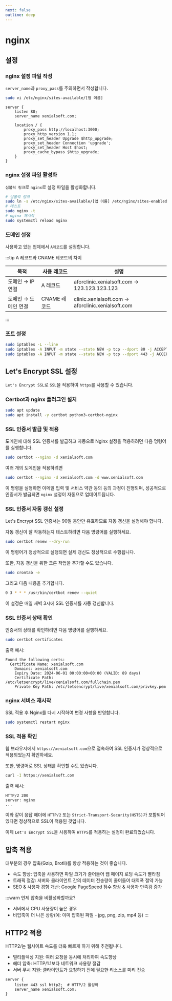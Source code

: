 ```yaml
---
next: false
outline: deep
---
```

# nginx

## 설정

### nginx 설정 파일 작성

`server_name`과 `proxy_pass`를 주의하면서 작성합니다.

```bash
sudo vi /etc/nginx/sites-available/[앱 이름]
```

```nginx
server {
    listen 80;
    server_name xenialsoft.com;

    location / {
        proxy_pass http://localhost:3000;
        proxy_http_version 1.1;
        proxy_set_header Upgrade $http_upgrade;
        proxy_set_header Connection 'upgrade';
        proxy_set_header Host $host;
        proxy_cache_bypass $http_upgrade;
    }
}
```

### nginx 설정 파일 활성화

`심볼릭 링크`로 `nginx`로 설정 파일을 활성화합니다.

```bash
# 심볼릭 링크
sudo ln -s /etc/nginx/sites-available/[앱 이름] /etc/nginx/sites-enabled/
# 테스트
sudo nginx -t
# nginx 재시작
sudo systemctl reload nginx
```

### 도메인 설정

사용하고 있는 업체에서 `A레코드`를 설정합니다.

:::tip
A 레코드와 CNAME 레코드의 차이

|목적|사용 레코드|설명|
|--|--|--|
|도메인 → IP 연결|A 레코드|aforclinic.xenialsoft.com → 123.123.123.123|
|도메인 → 도메인 연결|CNAME 레코드|clinic.xenialsoft.com → aforclinic.xenialsoft.com|
:::

### 포트 설정

```bash
sudo iptables -L --line
sudo iptables -A INPUT -m state --state NEW -p tcp --dport 80 -j ACCEPT
sudo iptables -A INPUT -m state --state NEW -p tcp --dport 443 -j ACCEPT
```

## Let's Encrypt SSL 설정

`Let's Encrypt SSL`로 `SSL`을 적용하여 `https`를 사용할 수 있습니다.

### Certbot과 nginx 플러그인 설치

```bash
sudo apt update
sudo apt install -y certbot python3-certbot-nginx
```

### SSL 인증서 발급 및 적용

도메인에 대해 SSL 인증서를 발급하고 자동으로 Nginx 설정을 적용하려면 다음 명령어를 실행합니다.

```bash
sudo certbot --nginx -d xenialsoft.com
```

여러 개의 도메인을 적용하려면

```bash
sudo certbot --nginx -d xenialsoft.com -d www.xenialsoft.com
```

이 명령을 실행하면 이메일 입력 및 서비스 약관 동의 등의 과정이 진행되며, 성공적으로 인증서가 발급되면 `nginx` 설정이 자동으로 업데이트됩니다.

### SSL 인증서 자동 갱신 설정

Let's Encrypt SSL 인증서는 90일 동안만 유효하므로 자동 갱신을 설정해야 합니다.

자동 갱신이 잘 작동하는지 테스트하려면 다음 명령어를 실행하세요.

```bash
sudo certbot renew --dry-run
```

이 명령어가 정상적으로 실행되면 실제 갱신도 정상적으로 수행됩니다.

또한, 자동 갱신을 위한 크론 작업을 추가할 수도 있습니다.

```bash
sudo crontab -e
```

그리고 다음 내용을 추가합니다.

```bash
0 3 * * * /usr/bin/certbot renew --quiet
```

이 설정은 매일 새벽 3시에 SSL 인증서를 자동 갱신합니다.

### SSL 인증서 상태 확인

인증서의 상태를 확인하려면 다음 명령어를 실행하세요.

```bash
sudo certbot certificates
```

출력 예시:

```text
Found the following certs:
  Certificate Name: xenialsoft.com
    Domains: xenialsoft.com
    Expiry Date: 2024-06-01 00:00:00+00:00 (VALID: 89 days)
    Certificate Path: /etc/letsencrypt/live/xenialsoft.com/fullchain.pem
    Private Key Path: /etc/letsencrypt/live/xenialsoft.com/privkey.pem
```

### nginx 서비스 재시작

SSL 적용 후 Nginx를 다시 시작하여 변경 사항을 반영합니다.

```bash
sudo systemctl restart nginx
```

### SSL 적용 확인

웹 브라우저에서 `https://xenialsoft.com`으로 접속하여 SSL 인증서가 정상적으로 적용되었는지 확인하세요.

또한, 명령어로 SSL 상태를 확인할 수도 있습니다.

```bash
curl -I https://xenialsoft.com
```

출력 예시:

```text
HTTP/2 200
server: nginx
...
```

이와 같이 응답 헤더에 `HTTP/2` 또는 `Strict-Transport-Security(HSTS)`가 포함되어 있다면 정상적으로 SSL이 적용된 것입니다.

이제 `Let's Encrypt SSL`을 사용하여 `HTTPS`를 적용하는 설정이 완료되었습니다.

## 압축 적용

대부분의 경우 압축(Gzip, Brotli)를 항상 적용하는 것이 좋습니다.

- 속도 향상: 압축을 사용하면 파일 크기가 줄어들어 웹 페이지 로딩 속도가 빨라짐
- 트래픽 절감: 서버와 클라이언트 간의 데이터 전송량이 줄어들어 대역폭 절약 가능
- SEO & 사용자 경험 개선: Google PageSpeed 점수 향상 & 사용자 만족감 증가

:::warn
언제 압축을 비활성화할까요?
- 서버에서 CPU 사용량이 높은 경우
- 비압축이 더 나은 상황(예: 이미 압축된 파일 - jpg, png, zip, mp4 등)
:::

## HTTP2 적용

HTTP2/는 웹사이트 속도를 더욱 빠르게 하기 위해 추천됩니다.

- 멀티플렉싱 지원: 여러 요청을 동시에 처리하여 속도향상
- 헤더 압축: HTTP/1.1보다 네트워크 사용량 절감
- 서버 푸시 지원: 클라이언트가 요청하기 전에 필요한 리소스를 미리 전송

```nginx
server {
    listen 443 ssl http2;  # HTTP/2 활성화
    server_name xenialsoft.com;
}
```